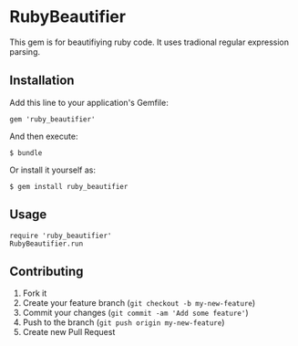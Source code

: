 # RubyBeautifier

This gem is for beautifiying ruby code. It uses tradional regular expression parsing.

## Installation

Add this line to your application's Gemfile:

    gem 'ruby_beautifier'

And then execute:

    $ bundle

Or install it yourself as:

    $ gem install ruby_beautifier

## Usage

    require 'ruby_beautifier'
    RubyBeautifier.run

## Contributing

1. Fork it
2. Create your feature branch (`git checkout -b my-new-feature`)
3. Commit your changes (`git commit -am 'Add some feature'`)
4. Push to the branch (`git push origin my-new-feature`)
5. Create new Pull Request

